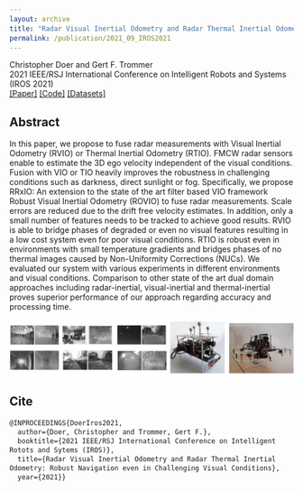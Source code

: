 ```yaml
---
layout: archive
title: "Radar Visual Inertial Odometry and Radar Thermal Inertial Odometry: Robust Motion Estimation even in Challenging Visual Conditions"
permalink: /publication/2021_09_IROS2021
---
```


Christopher Doer and Gert F. Trommer   
2021 IEEE/RSJ International Conference on Intelligent Robots and Systems (IROS 2021)   
[[Paper]](https://ieeexplore.ieee.org/document/9636799)
[[Code]](https://github.com/christopherdoer/rrxio)
[[Datasets]](../_datasets/irs_rtvi_datasets_iros2021.md)

## Abstract 
In this paper, we propose to fuse radar measurements with Visual Inertial Odometry (RVIO) or Thermal Inertial Odometry (RTIO). 
FMCW radar sensors enable to estimate the 3D ego velocity independent of the visual conditions. Fusion with VIO or TIO heavily improves the robustness in challenging conditions such as darkness, direct sunlight or fog.
Specifically, we propose RRxIO: An extension to the state of the art filter based VIO framework Robust Visual Inertial Odometry (ROVIO) to fuse radar measurements. 
Scale errors are reduced due to the drift free velocity estimates. In addition, only a small number of features needs to be tracked to achieve good results. 
RVIO is able to bridge phases of degraded or even no visual features resulting in a low cost system even for poor visual conditions. RTIO is robust even in environments with small temperature gradients and bridges phases of no thermal images caused by Non-Uniformity Corrections (NUCs).
We evaluated our system with various experiments in different environments and visual conditions. 
Comparison to other state of the art dual domain approaches including radar-inertial, visual-inertial and thermal-inertial proves superior performance of our approach regarding accuracy and processing time.

![image](../images/publications/teaser_iros2021.jpg) 

## Cite
~~~[bibtex]
@INPROCEEDINGS{DoerIros2021,
  author={Doer, Christopher and Trommer, Gert F.},
  booktitle={2021 IEEE/RSJ International Conference on Intelligent Rotots and Sytems (IROS)}, 
  title={Radar Visual Inertial Odometry and Radar Thermal Inertial Odometry: Robust Navigation even in Challenging Visual Conditions}, 
  year={2021}}
~~~